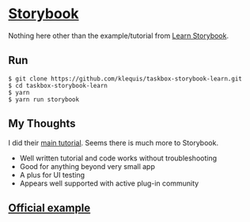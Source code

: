 # [Storybook](https://storybook.js.org/)

Nothing here other than the example/tutorial from [Learn Storybook](https://www.learnstorybook.com/react/en/get-started).

## Run
```
$ git clone https://github.com/klequis/taskbox-storybook-learn.git
$ cd taskbox-storybook-learn
$ yarn
$ yarn run storybook
```

## My Thoughts
I did their [main tutorial](https://www.learnstorybook.com/react/en/get-started). Seems there is much more to Storybook.
- Well written tutorial and code works without troubleshooting
- Good for anything beyond very small app
- A plus for UI testing
- Appears well supported with active plug-in community

## [Official example](https://storybooks-official.netlify.com/?selectedKind=UI%7CMenuItem&selectedStory=default&full=0&addons=1&stories=1&panelRight=0&addonPanel=storybook%2Fstories%2Fstories-panel)
